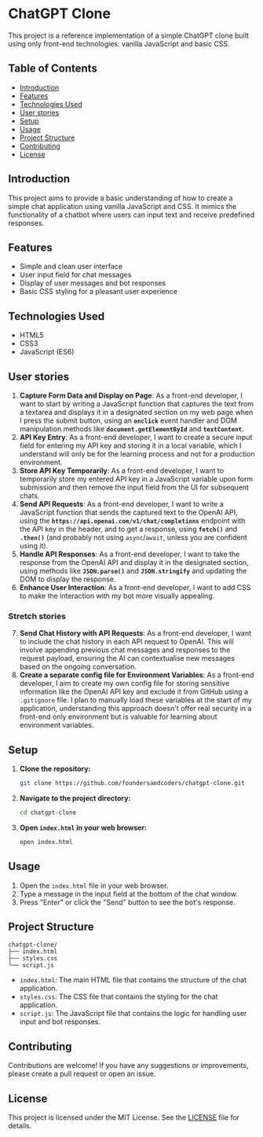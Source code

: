 # ChatGPT Clone

This project is a reference implementation of a simple ChatGPT clone built using only front-end technologies: vanilla JavaScript and basic CSS.

## Table of Contents

- [Introduction](#introduction)
- [Features](#features)
- [Technologies Used](#technologies-used)
- [User stories](#user-stories)
- [Setup](#setup)
- [Usage](#usage)
- [Project Structure](#project-structure)
- [Contributing](#contributing)
- [License](#license)

## Introduction

This project aims to provide a basic understanding of how to create a simple chat application using vanilla JavaScript and CSS. It mimics the functionality of a chatbot where users can input text and receive predefined responses.

## Features

- Simple and clean user interface
- User input field for chat messages
- Display of user messages and bot responses
- Basic CSS styling for a pleasant user experience

## Technologies Used

- HTML5
- CSS3
- JavaScript (ES6)


## User stories

1. **Capture Form Data and Display on Page**: As a front-end developer, I want to start by writing a JavaScript function that captures the text from a textarea and displays it in a designated section on my web page when I press the submit button, using an **`onclick`** event handler and DOM manipulation methods like **`document.getElementById`** and **`textContent`**.
2. **API Key Entry**: As a front-end developer, I want to create a secure input field for entering my API key and storing it in a local variable, which I understand will only be for the learning process and not for a production environment.
3. **Store API Key Temporarily**: As a front-end developer, I want to temporarily store my entered API key in a JavaScript variable upon form submission and then remove the input field from the UI for subsequent chats.
4.  **Send API Requests**: As a front-end developer, I want to write a JavaScript function that sends the captured text to the OpenAI API, using the **`https://api.openai.com/v1/chat/completions`** endpoint with the API key in the header, and to get a response, using **`fetch()`** and **`.then()`** (and probably not using `async`/`await`, unless you are confident using it).
5. **Handle API Responses**: As a front-end developer, I want to take the response from the OpenAI API and display it in the designated section, using methods like **`JSON.parse()`** and **`JSON.stringify`** and updating the DOM to display the response.
6. **Enhance User Interaction**: As a front-end developer, I want to add CSS to make the interaction with my bot more visually appealing.

### Stretch stories

7. **Send Chat History with API Requests**: As a front-end developer, I want to include the chat history in each API request to OpenAI. This will involve appending previous chat messages and responses to the request payload, ensuring the AI can contextualise new messages based on the ongoing conversation.
8. **Create a separate config file for Environment Variables**: As a front-end developer, I aim to create my own config file for storing sensitive information like the OpenAI API key and exclude it from GitHub using a `.gitignore` file. I plan to manually load these variables at the start of my application, understanding this approach doesn't offer real security in a front-end only environment but is valuable for learning about environment variables.

## Setup

1. **Clone the repository:**
   ```bash
   git clone https://github.com/foundersandcoders/chatgpt-clone.git
   ```
2. **Navigate to the project directory:**
   ```bash
   cd chatgpt-clone
   ```
3. **Open `index.html` in your web browser:**
   ```bash
   open index.html
   ```

## Usage

1. Open the `index.html` file in your web browser.
2. Type a message in the input field at the bottom of the chat window.
3. Press "Enter" or click the "Send" button to see the bot's response.

## Project Structure

```
chatgpt-clone/
├── index.html
├── styles.css
└── script.js
```

- `index.html`: The main HTML file that contains the structure of the chat application.
- `styles.css`: The CSS file that contains the styling for the chat application.
- `script.js`: The JavaScript file that contains the logic for handling user input and bot responses.

## Contributing

Contributions are welcome! If you have any suggestions or improvements, please create a pull request or open an issue.

## License

This project is licensed under the MIT License. See the [LICENSE](LICENSE) file for details.
